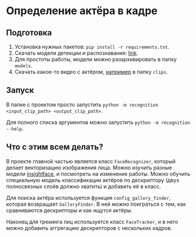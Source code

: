# Определение актёра в кадре

## Подготовка

1. Установка нужных пакетов: `pip install -r requirements.txt`.
2. Скачать модели детекции и распознавания: [link](https://drive.google.com/file/d/18wEUfMNohBJ4K3Ly5wpTejPfDzp-8fI8/view?usp=sharing).
3. Для простоты работы, модели можно разархивировать в папку `models`.
4. Скачать какое-то видео с актёром, [например](https://www.youtube.com/watch?v=-xR_lBtEvSc) в папку `clips`.

## Запуск

В папке с проектом просто запустить `python -m recognition <input_clip_path> <output_clip_path>`.

Для полного списка аргументов можно запустить `python -m recognition --help`.

## Что с этим всем делать?

В проекте главной частью является класс `FaceRecognizer`, который делает векторизацию изображения лица.
Можно изучить разные модели [insightface](https://github.com/deepinsight/insightface/tree/master/model_zoo), и посмотреть на изменение работы.
Можно обучить специальную модель классификации актёров по дескриптору (двух полносвязных слоёв должно хватить) и добавить её в класс.

Для поиска актёра используется функция `config_gallery_finder`, которая возвращает `GalleryFinder`.
В ней можно поиграться с тем, как сравниваются дескрипторы и как ищутся актёры.

Наконец для трекинга лиц используется класс `FaceTracker`, и в него можно добавить аггрегацию дескрипторов с нескольких кадров.
